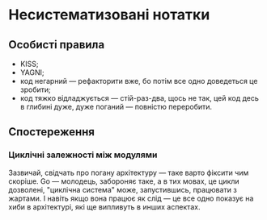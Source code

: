 # Несистематизовані нотатки

## Особисті правила

* KISS;
* YAGNI;
* код негарний — рефакторити вже, бо потім все одно доведеться це зробити;
* код тяжко відладжується — стій-раз-два, щось не так, цей код десь в глибині дуже, дуже поганий — повністю переробити.

## Спостереження

### Циклічні залежності між модулями

Зазвичай, свідчать про погану архітектуру — таке варто фіксити чим скоріше. Go — молодець, забороняє таке, а в тих мовах, 
це цикли дозволені, "циклічна система" може, запустившись, працювати з жартами. І навіть якщо вона працює як слід — це все 
одно показує на хиби в архітектурі, які ще випливуть в инших аспектах.
